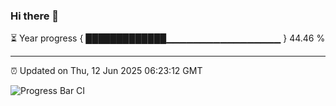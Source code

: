### Hi there 👋

⏳ Year progress { █████████████▁▁▁▁▁▁▁▁▁▁▁▁▁▁▁▁▁ } 44.46 %

---

⏰ Updated on Thu, 12 Jun 2025 06:23:12 GMT

![Progress Bar CI](https://github.com/liununu/liununu/workflows/Progress%20Bar%20CI/badge.svg)

